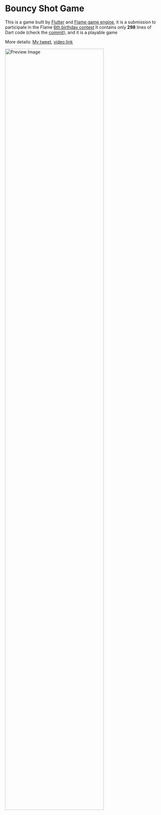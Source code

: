 # Bouncy Shot Game

This is a game built by [Flutter](https://flutter.dev/) and [Flame game engine](https://flame-engine.org/), it is a submission to participate in the Flame [6th birthday contest](https://twitter.com/spydon/status/1716107321846210656)
It contains only **298** lines of Dart code (check the [commit](https://github.com/imaNNeo/bouncy_shot_game/commit/7831ab5d8c7f48e2fb3f177f81b63efc4375fbc2)), and it is a playable game

More details: [My tweet](https://twitter.com/imaN__NeO/status/1718561030211617117), [video link](https://youtu.be/BAe8tsT_Dms)

[<img src="https://github.com/imaNNeo/fl_chart/raw/master/repo_files/images/shot.jpg" width="80%" alt="Preview Image"/>](https://www.youtube.com/watch?v=BAe8tsT_Dms)
